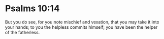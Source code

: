 # Psalms 10:14

But you do see, for you note mischief and vexation, that you may take it into your hands; to you the helpless commits himself; you have been the helper of the fatherless.
